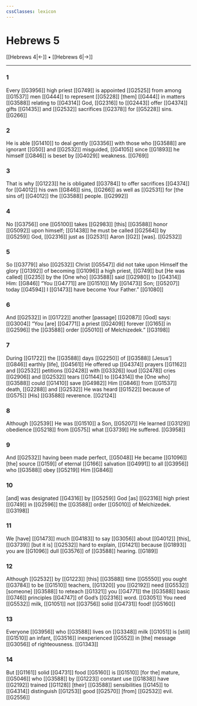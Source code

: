 ```yaml
---
cssClasses: lexicon
---
```


# Hebrews 5

[[Hebrews 4|←]] • [[Hebrews 6|→]]

---

### 1
Every [[G3956]] high priest [[G749]] is appointed [[G2525]] from among [[G1537]] men [[G444]] to represent [[G5228]] [them] [[G444]] in matters [[G3588]] relating to [[G4314]] God, [[G2316]] to [[G2443]] offer [[G4374]] gifts [[G1435]] and [[G2532]] sacrifices [[G2378]] for [[G5228]] sins. [[G266]]

### 2
He is able [[G1410]] to deal gently [[G3356]] with those who [[G3588]] are ignorant [[G50]] and [[G2532]] misguided, [[G4105]] since [[G1893]] he himself [[G846]] is beset by [[G4029]] weakness. [[G769]]

### 3
That is why [[G1223]] he is obligated [[G3784]] to offer sacrifices [[G4374]] for [[G4012]] his own [[G846]] sins, [[G266]] as well as [[G2531]] for [the sins of] [[G4012]] the [[G3588]] people. [[G2992]]

### 4
No [[G3756]] one [[G5100]] takes [[G2983]] [this] [[G3588]] honor [[G5092]] upon himself; [[G1438]] he must be called [[G2564]] by [[G5259]] God, [[G2316]] just as [[G2531]] Aaron [[G2]] [was]. [[G2532]]

### 5
So [[G3779]] also [[G2532]] Christ [[G5547]] did not take upon Himself the glory [[G1392]] of becoming [[G1096]] a high priest, [[G749]] but [He was called] [[G235]] by the [One who] [[G3588]] said [[G2980]] to [[G4314]] Him: [[G846]] “You [[G4771]] are [[G1510]] My [[G1473]] Son; [[G5207]] today [[G4594]] I [[G1473]] have become Your Father.” [[G1080]]

### 6
And [[G2532]] in [[G1722]] another [passage] [[G2087]] [God] says: [[G3004]] “You [are] [[G4771]] a priest [[G2409]] forever [[G165]] in [[G2596]] the [[G3588]] order [[G5010]] of Melchizedek.” [[G3198]]

### 7
During [[G1722]] the [[G3588]] days [[G2250]] of [[G3588]] [Jesus’] [[G846]] earthly [life], [[G4561]] He offered up [[G4374]] prayers [[G1162]] and [[G2532]] petitions [[G2428]] with [[G3326]] loud [[G2478]] cries [[G2906]] and [[G2532]] tears [[G1144]] to [[G4314]] the [One who] [[G3588]] could [[G1410]] save [[G4982]] Him [[G846]] from [[G1537]] death, [[G2288]] and [[G2532]] He was heard [[G1522]] because of [[G575]] [His] [[G3588]] reverence. [[G2124]]

### 8
Although [[G2539]] He was [[G1510]] a Son, [[G5207]] He learned [[G3129]] obedience [[G5218]] from [[G575]] what [[G3739]] He suffered. [[G3958]]

### 9
And [[G2532]] having been made perfect, [[G5048]] He became [[G1096]] [the] source [[G159]] of eternal [[G166]] salvation [[G4991]] to all [[G3956]] who [[G3588]] obey [[G5219]] Him [[G846]]

### 10
[and] was designated [[G4316]] by [[G5259]] God [as] [[G2316]] high priest [[G749]] in [[G2596]] the [[G3588]] order [[G5010]] of Melchizedek. [[G3198]]

### 11
We [have] [[G1473]] much [[G4183]] to say [[G3056]] about [[G4012]] [this], [[G3739]] [but it is] [[G2532]] hard to explain, [[G1421]] because [[G1893]] you are [[G1096]] dull [[G3576]] of [[G3588]] hearing. [[G189]]

### 12
Although [[G2532]] by [[G1223]] [this] [[G3588]] time [[G5550]] you ought [[G3784]] to be [[G1510]] teachers, [[G1320]] you [[G2192]] need [[G5532]] [someone] [[G3588]] to reteach [[G1321]] you [[G4771]] the [[G3588]] basic [[G746]] principles [[G4747]] of God’s [[G2316]] word. [[G3051]] You need [[G5532]] milk, [[G1051]] not [[G3756]] solid [[G4731]] food! [[G5160]]

### 13
Everyone [[G3956]] who [[G3588]] lives on [[G3348]] milk [[G1051]] is [still] [[G1510]] an infant, [[G3516]] inexperienced [[G552]] in [the] message [[G3056]] of righteousness. [[G1343]]

### 14
But [[G1161]] solid [[G4731]] food [[G5160]] is [[G1510]] [for the] mature, [[G5046]] who [[G3588]] by [[G1223]] constant use [[G1838]] have [[G2192]] trained [[G1128]] [their] [[G3588]] sensibilities [[G145]] to [[G4314]] distinguish [[G1253]] good [[G2570]] [from] [[G2532]] evil. [[G2556]]

